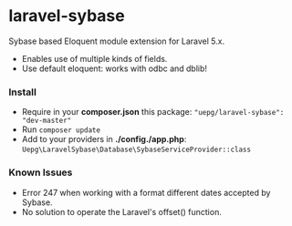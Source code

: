# laravel-sybase
Sybase based Eloquent module extension for Laravel 5.x.
- Enables use of multiple kinds of fields.
- Use default eloquent: works with odbc and dblib!

### Install
- Require in your **composer.json** this package: ``"uepg/laravel-sybase": "dev-master"``
- Run ``composer update``
- Add to your providers in **./config./app.php**:
``Uepg\LaravelSybase\Database\SybaseServiceProvider::class``

### Known Issues
- Error 247 when working with a format different dates accepted by Sybase.
- No solution to operate the Laravel's offset() function.
